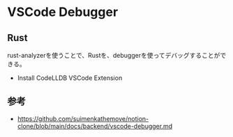 # VSCode Debugger

## Rust

rust-analyzerを使うことで、Rustを、debuggerを使ってデバッグすることができる。

- Install CodeLLDB VSCode Extension

## 参考

- <https://github.com/suimenkathemove/notion-clone/blob/main/docs/backend/vscode-debugger.md>
